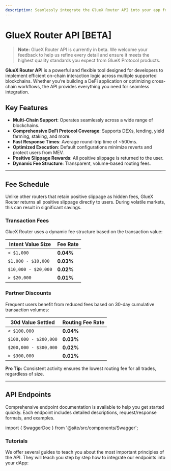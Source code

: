 ```yaml
---
description: Seamlessly integrate the GlueX Router API into your app for efficient and optimized on-chain interactions.
---
```


# GlueX Router API [BETA]

> **Note:** GlueX Router API is currently in beta. We welcome your feedback to help us refine every detail and ensure it meets the highest quality standards you expect from GlueX Protocol products.


**GlueX Router API** is a powerful and flexible tool designed for developers to implement efficient on-chain interaction logic across multiple supported blockchains. Whether you’re building a DeFi application or optimizing cross-chain workflows, the API provides everything you need for seamless integration.

## Key Features

- **Multi-Chain Support**: Operates seamlessly across a wide range of blockchains.
- **Comprehensive DeFi Protocol Coverage**: Supports DEXs, lending, yield farming, staking, and more.
- **Fast Response Times**: Average round-trip time of ~500ms.
- **Optimized Execution**: Default configurations minimize reverts and protect users from MEV.
- **Positive Slippage Rewards**: All positive slippage is returned to the user.
- **Dynamic Fee Structure**: Transparent, volume-based routing fees.

---

## Fee Schedule

Unlike other routers that retain positive slippage as hidden fees, GlueX Router returns all positive slippage directly to users. During volatile markets, this can result in significant savings.

### Transaction Fees
GlueX Router uses a dynamic fee structure based on the transaction value:

| **Intent Value Size**       | **Fee Rate** |
|-----------------------------|--------------|
| `< $1,000`                  | **0.04%**    |
| `$1,000 - $10,000`          | **0.03%**    |
| `$10,000 - $20,000`         | **0.02%**    |
| `> $20,000`                 | **0.01%**    |

### Partner Discounts
Frequent users benefit from reduced fees based on 30-day cumulative transaction volumes:

| **30d Value Settled**        | **Routing Fee Rate** |
|------------------------------|----------------------|
| `< $100,000`                | **0.04%**           |
| `$100,000 - $200,000`       | **0.03%**           |
| `$200,000 - $300,000`       | **0.02%**           |
| `> $300,000`                | **0.01%**           |

**Pro Tip:** Consistent activity ensures the lowest routing fee for all trades, regardless of size.

---

## API Endpoints

Comprehensive endpoint documentation is available to help you get started quickly. Each endpoint includes detailed descriptions, request/response formats, and examples.

import { SwaggerDoc } from '@site/src/components/Swagger';

<SwaggerDoc url="https://raw.githubusercontent.com/gluexprotocol/gluex-openapis/main/router-api/openapi.json" />

### Tutorials

We offer several guides to teach you about the most important principles of the API. They will teach you step by step
how to integrate our endpoints into your dApp:
